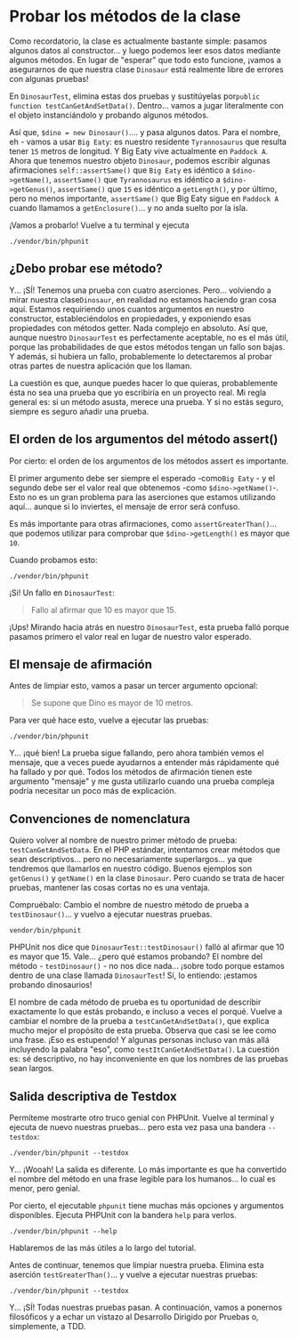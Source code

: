 # Probar los métodos de la clase

Como recordatorio, la clase es actualmente bastante simple: pasamos algunos datos al constructor... y luego podemos leer esos datos mediante algunos métodos. En lugar de "esperar" que todo esto funcione, ¡vamos a asegurarnos de que nuestra clase `Dinosaur` está realmente libre de errores con algunas pruebas!

En `DinosaurTest`, elimina estas dos pruebas y sustitúyelas por`public function testCanGetAndSetData()`. Dentro... vamos a jugar literalmente con el objeto instanciándolo y probando algunos métodos.

Así que, `$dino = new Dinosaur()`.... y pasa algunos datos. Para el nombre, eh - vamos a usar `Big Eaty`: es nuestro residente `Tyrannosaurus` que resulta tener `15` metros de longitud. Y Big Eaty vive actualmente en `Paddock A`. Ahora que tenemos nuestro objeto `Dinosaur`, podemos escribir algunas afirmaciones `self::assertSame()`
que `Big Eaty` es idéntico a `$dino->getName()`, `assertSame()` que `Tyrannosaurus` es idéntico a `$dino->getGenus()`, `assertSame()` que `15` es idéntico a `getLength()`, y por último, pero no menos importante, `assertSame()` que Big Eaty sigue en `Paddock A` cuando llamamos a `getEnclosure()`... y no anda suelto por la isla.

¡Vamos a probarlo! Vuelve a tu terminal y ejecuta

```terminal
./vendor/bin/phpunit
```

## ¿Debo probar ese método?

Y... ¡SÍ! Tenemos una prueba con cuatro aserciones. Pero... volviendo a mirar nuestra clase`Dinosaur`, en realidad no estamos haciendo gran cosa aquí. Estamos requiriendo unos cuantos argumentos en nuestro constructor, estableciéndolos en propiedades, y exponiendo esas propiedades con métodos getter. Nada complejo en absoluto. Así que, aunque nuestro `DinosaurTest` es perfectamente aceptable, no es el más útil, porque las probabilidades de que estos métodos tengan un fallo son bajas. Y además, si hubiera un fallo, probablemente lo detectaremos al probar otras partes de nuestra aplicación que los llaman.

La cuestión es que, aunque puedes hacer lo que quieras, probablemente ésta no sea una prueba que yo escribiría en un proyecto real. Mi regla general es: si un método asusta, merece una prueba. Y si no estás seguro, siempre es seguro añadir una prueba.

## El orden de los argumentos del método assert()

Por cierto: el orden de los argumentos de los métodos assert es importante.

El primer argumento debe ser siempre el esperado -como`Big Eaty` - y el segundo debe ser el valor real que obtenemos -como `$dino->getName()`-. Esto no es un gran problema para las aserciones que estamos utilizando aquí... aunque si lo inviertes, el mensaje de error será confuso.

Es más importante para otras afirmaciones, como `assertGreaterThan()`... que podemos utilizar para comprobar que `$dino->getLength()` es mayor que `10`.

Cuando probamos esto:

```terminal-silent
./vendor/bin/phpunit
```

¡Si! Un fallo en `DinosaurTest`:

> Fallo al afirmar que 10 es mayor que 15.

¡Ups! Mirando hacia atrás en nuestro `DinosaurTest`, esta prueba falló porque pasamos primero el valor real en lugar de nuestro valor esperado.

## El mensaje de afirmación

Antes de limpiar esto, vamos a pasar un tercer argumento opcional:

> Se supone que Dino es mayor de 10 metros.

Para ver qué hace esto, vuelve a ejecutar las pruebas:

```terminal-silent
./vendor/bin/phpunit
```

Y... ¡qué bien! La prueba sigue fallando, pero ahora también vemos el mensaje, que a veces puede ayudarnos a entender más rápidamente qué ha fallado y por qué. Todos los métodos de afirmación tienen este argumento "mensaje" y me gusta utilizarlo cuando una prueba compleja podría necesitar un poco más de explicación.

## Convenciones de nomenclatura

Quiero volver al nombre de nuestro primer método de prueba: `testCanGetAndSetData`. En el PHP estándar, intentamos crear métodos que sean descriptivos... pero no necesariamente superlargos... ya que tendremos que llamarlos en nuestro código. Buenos ejemplos son `getGenus()` y `getName()` en la clase `Dinosaur`. Pero cuando se trata de hacer pruebas, mantener las cosas cortas no es una ventaja.

Compruébalo: Cambio el nombre de nuestro método de prueba a `testDinosaur()`... y vuelvo a ejecutar nuestras pruebas.

```terminal-silent
vendor/bin/phpunit
```

PHPUnit nos dice que `DinosaurTest::testDinosaur()` falló al afirmar que 10 es mayor que 15. Vale... ¿pero qué estamos probando? El nombre del método - `testDinosaur()` - no nos dice nada... ¡sobre todo porque estamos dentro de una clase llamada `DinosaurTest`! Sí, lo entiendo: ¡estamos probando dinosaurios!

El nombre de cada método de prueba es tu oportunidad de describir exactamente lo que estás probando, e incluso a veces el porqué. Vuelve a cambiar el nombre de la prueba a `testCanGetAndSetData()`, que explica mucho mejor el propósito de esta prueba. Observa que casi se lee como una frase. ¡Eso es estupendo! Y algunas personas incluso van más allá incluyendo la palabra "eso", como `testItCanGetAndSetData()`. La cuestión es: sé descriptivo, no hay inconveniente en que los nombres de las pruebas sean largos.

## Salida descriptiva de Testdox

Permíteme mostrarte otro truco genial con PHPUnit. Vuelve al terminal y ejecuta de nuevo nuestras pruebas... pero esta vez pasa una bandera `--testdox`:

```terminal-silent
./vendor/bin/phpunit --testdox
```

Y... ¡Wooah! La salida es diferente. Lo más importante es que ha convertido el nombre del método en una frase legible para los humanos... lo cual es menor, pero genial.

Por cierto, el ejecutable `phpunit` tiene muchas más opciones y argumentos disponibles. Ejecuta PHPUnit con la bandera `help` para verlos.

```terminal-silent
./vendor/bin/phpunit --help
```

Hablaremos de las más útiles a lo largo del tutorial.

Antes de continuar, tenemos que limpiar nuestra prueba. Elimina esta aserción `testGreaterThan()`... y vuelve a ejecutar nuestras pruebas:

```terminal-silent
./vendor/bin/phpunit --testdox
```

Y... ¡SÍ! Todas nuestras pruebas pasan. A continuación, vamos a ponernos filosóficos y a echar un vistazo al Desarrollo Dirigido por Pruebas o, simplemente, a TDD.
